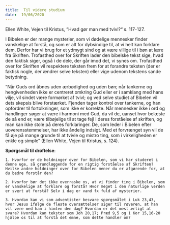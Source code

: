 ```yaml
---
title:  Til videre studium
date:  19/06/2020
---
```


Ellen White, Vejen til Kristus, ”Hvad gør man med tvivl?“ s. 117-127.

I Bibelen er der mange mysterier, som vi dødelige mennesker finder vanskelige at forstå, og som er alt for dybsindige til, at vi helt kan forklare dem. Derfor har vi brug for et ydmygt sind og at være villige til i bøn at lære fra Skriften. Trofasthed over for Skriften lader den bibelske tekst sige, hvad den faktisk siger, også i de dele, der går imod det, vi synes om. Trofasthed over for Skriften vil respektere teksten frem for at forandre teksten (der er faktisk nogle, der ændrer selve teksten) eller vige udenom tekstens sande betydning.

”Når Guds ord åbnes uden ærbødighed og uden bøn; når tankerne og hengivenheden ikke er centreret omkring Gud eller er i samklang med hans vilje, vil sindet være formørket af tvivl; og ved selve studiet af Bibelen vil dets skepsis blive forstærket. Fjenden tager kontrol over tankerne, og han opfordrer til fortolkninger, som ikke er korrekte. Når mennesker ikke i ord og handlinger søger at være i harmoni med Gud, da vil de, uanset hvor belæste de så end er, være tilbøjelige til at tage fejl i deres forståelse af skriften, og man kan ikke stole på deres forklaringer. De, som leder i Bibelen efter uoverensstemmelser, har ikke åndelig indsigt. Med et forvrænget syn vil de få øje på mange grunde til at tvivle og mistro ting, som i virkeligheden er enkle og simple“ (Ellen White, Vejen til Kristus, s. 124).

**Spørgsmål til drøftelse**:

`1.	Hvorfor er de holdninger over for Bibelen, som vi har studeret i denne uge, så grundlæggende for en rigtig forståelse af Skriften? Hvilke andre holdninger over for Bibelen mener du er afgørende for, at du bedre forstår den?`

`2.	Hvorfor bør det ikke overraske os, at vi finder ting i Bibelen, som er vanskelige at forklare og forstå? Hvor meget i den naturlige verden er svært at forstå? Selv i dag er vand fx fuld af mysterier.`

`3.	Hvordan kan vi som adventister besvare spørgsmålet i Luk 23,43, hvor Jesus ifølge de fleste oversættelser siger til røveren, at han vil være med ham i himlen den dag? Hvordan er det mest ærligt at svare? Hvordan kan tekster som Joh 20,17; Præd 9,5 og 1 Kor 15,16-20 hjælpe os til at forstå det emne, som dette handler om?`